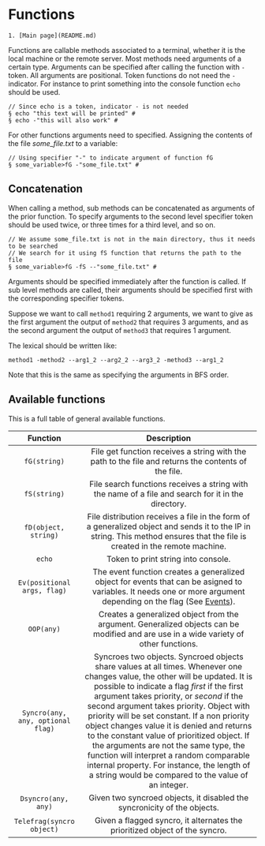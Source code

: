# Functions
    1. [Main page](README.md)
Functions are callable methods associated to a terminal, whether it is the local machine or the remote server. Most methods need arguments of a certain type. Arguments can be specified after calling the function with `-` token. All arguments are positional. Token functions do not need the `-` indicator. For instance to print something into the console function `echo` should be used.

```
// Since echo is a token, indicator - is not needed
§ echo "this text will be printed" #
§ echo -"this will also work" #
```
For other functions arguments need to specified. Assigning the contents of the file *some_file.txt* to a variable:
```
// Using specifier "-" to indicate argument of function fG
§ some_variable>fG -"some_file.txt" #
```
## Concatenation
When calling a method, sub methods can be concatenated as arguments of the prior function. To specify arguments to the second level specifier token should be used twice, or three times for a third level, and so on. 
```
// We assume some_file.txt is not in the main directory, thus it needs to be searched
// We search for it using fS function that returns the path to the file
§ some_variable>fG -fS --"some_file.txt" #
```
Arguments should be specified immediately after the function is called. If sub level methods are called, their arguments should be specified first with the corresponding specifier tokens.

Suppose we want to call `method1` requiring 2 arguments, we want to give as the first argument the output of `method2` that requires 3 arguments, and as the second argument the output of `method3` that requires 1 argument.

The lexical should be written like:
```
method1 -method2 --arg1_2 --arg2_2 --arg3_2 -method3 --arg1_2
```
Note that this is the same as specifying the arguments in BFS order.
## Available functions

This is a full table of general available functions.

 | Function | Description |
 |:------------:|:------------:|
 | `fG(string)` | File get function receives a string with the path to the file and returns the contents of the file. |
 | `fS(string)` | File search functions receives a string with the name of a file and search for it in the directory. |
 | `fD(object, string)` | File distribution receives a file in the form of a generalized object and sends it to the IP in string. This method ensures that the file is created in the remote machine. |
 | `echo` | Token to print string into console. |
 | `Ev(positional args, flag)` | The event function creates a generalized object for events that can be asigned to variables. It needs one or more argument depending on the flag (See [Events](Events.md)). |
 | `OOP(any)` | Creates a generalized object from the argument. Generalized objects can be modified and are use in a wide variety of other functions. |
 | `Syncro(any, any, optional flag)` | Syncroes two objects. Syncroed objects share values at all times. Whenever one changes value, the other will be updated. It is possible to indicate a flag *first* if the first argument takes priority, or *second* if the second argument takes priority. Object with priority will be set constant. If a non priority object changes value it is denied and returns to the constant value of prioritized object. If the arguments are not the same type, the function will interpret a random comparable internal property. For instance, the length of a string would be compared to the value of an integer. |
 | `Dsyncro(any, any)` | Given two syncroed objects, it disabled the syncronicity of the objects. |
 | `Telefrag(syncro object)` | Given a flagged syncro, it alternates the prioritized object of the syncro. |

 